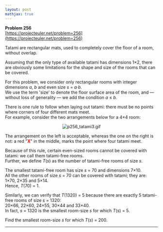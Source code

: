 ```yaml
---
layout: post
mathjax: true
---
```

**Problem 256**  
[https://projecteuler.net/problem=256](https://projecteuler.net/problem=256)

<span style="font-size:10pt;">
</span><p>Tatami are rectangular mats, used to completely cover the floor of a room, without overlap.</p>

<p>Assuming that the only type of available tatami has dimensions 1×2, there are obviously some limitations for the shape and size of the rooms that can be covered.</p>

<p>For this problem, we consider only rectangular rooms with integer dimensions <var>a</var>, <var>b</var> and even size <var>s</var> = <var>a</var>·<var>b</var>.<br />
We use the term 'size' to denote the floor surface area of the room, and — without loss of generality — we add the condition <var>a</var> ≤ <var>b</var>.</p>

<p>There is one rule to follow when laying out tatami: there must be no points where corners of four different mats meet.<br />
For example, consider the two arrangements below for a 4×4 room:</p>
<div align="center">
<img src="https://projecteuler.net/project/images/p256_tatami3.gif" alt="p256_tatami3.gif" /><br /></div>

<p>The arrangement on the left is acceptable, whereas the one on the right is not: a red "<span style="color:#FF0000;"><b>X</b></span>" in the middle, marks the point where four tatami meet.</p>

<p>Because of this rule, certain even-sized rooms cannot be covered with tatami: we call them tatami-free rooms.<br />
Further, we define <var>T</var>(<var>s</var>) as the number of tatami-free rooms of size <var>s</var>.</p>

<p>The smallest tatami-free room has size <var>s</var> = 70 and dimensions 7×10.<br />
All the other rooms of size <var>s</var> = 70 can be covered with tatami; they are: 1×70, 2×35 and 5×14.<br />
Hence, <var>T</var>(70) = 1.</p>

<p>Similarly, we can verify that <var>T</var>(1320) = 5 because there are exactly 5 tatami-free rooms of size <var>s</var> = 1320:<br />
20×66, 22×60, 24×55, 30×44 and 33×40.<br />
In fact, <var>s</var> = 1320 is the smallest room-size <var>s</var> for which <var>T</var>(<var>s</var>) = 5.</p>

<p>Find the smallest room-size <var>s</var> for which <var>T</var>(<var>s</var>) = 200.</p>


---

